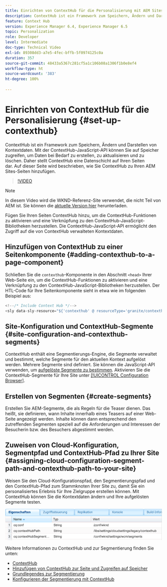 ```yaml
---
title: Einrichten von ContextHub für die Personalisierung mit AEM Sites
description: ContextHub ist ein Framework zum Speichern, Ändern und Darstellen von Kontextdaten. Mit der ContextHub-JavaScript-API können Sie auf Speicher zugreifen, um Daten bei Bedarf zu erstellen, zu aktualisieren und zu löschen. Daher stellt ContextHub eine Datenschicht auf Ihren Seiten dar. Auf dieser Seite wird beschrieben, wie Sie ContextHub zu Ihren AEM Sites-Seiten hinzufügen.
feature: Context Hub
version: Experience Manager 6.4, Experience Manager 6.5
topic: Personalization
role: Developer
level: Intermediate
doc-type: Technical Video
exl-id: 89308dd3-a7e5-4fec-bffb-5f0974125c0a
duration: 357
source-git-commit: 48433a5367c281cf5a1c106b08a1306f1b0e8ef4
workflow-type: ht
source-wordcount: '383'
ht-degree: 100%

---
```


# Einrichten von ContextHub für die Personalisierung {#set-up-contexthub}

ContextHub ist ein Framework zum Speichern, Ändern und Darstellen von Kontextdaten. Mit der ContextHub-JavaScript-API können Sie auf Speicher zugreifen, um Daten bei Bedarf zu erstellen, zu aktualisieren und zu löschen. Daher stellt ContextHub eine Datenschicht auf Ihren Seiten dar. Auf dieser Seite wird beschrieben, wie Sie ContextHub zu Ihren AEM Sites-Seiten hinzufügen.

>[!VIDEO](https://video.tv.adobe.com/v/23765?quality=12&learn=on)

>[!NOTE]
>
>In diesem Video wird die WKND-Referenz-Site verwendet, die nicht Teil von AEM ist. Sie können die [aktuelle Version hier](https://github.com/adobe/aem-guides-wknd/releases) herunterladen.

Fügen Sie Ihren Seiten ContextHub hinzu, um die ContextHub-Funktionen zu aktivieren und eine Verknüpfung zu den ContextHub-JavaScript-Bibliotheken herzustellen. Die ContextHub-JavaScript-API ermöglicht den Zugriff auf die von ContextHub verwalteten Kontextdaten.

## Hinzufügen von ContextHub zu einer Seitenkomponente {#adding-contexthub-to-a-page-component}

Schließen Sie die `contexthub`-Komponente in den Abschnitt `<head>` Ihrer Web-Seite ein, um die ContextHub-Funktionen zu aktivieren und eine Verknüpfung zu den ContextHub-JavaScript-Bibliotheken herzustellen. Der HTL-Code für Ihre Seitenkomponente sieht in etwa wie im folgenden Beispiel aus:

```java
<!--/* Include Context Hub */-->
<sly data-sly-resource="${'contexthub' @ resourceType='granite/contexthub/components/contexthub'}"/>
```

## Site-Konfiguration und ContextHub-Segmente {#site-configuration-and-contexthub-segments}

ContextHub enthält eine Segmentierungs-Engine, die Segmente verwaltet und bestimmt, welche Segmente für den aktuellen Kontext aufgelöst werden. Mehrere Segmente sind definiert. Sie können die JavaScript-API verwenden, um [aufgelöste Segmente zu bestimmen](https://helpx.adobe.com/de/experience-manager/6-5/sites/developing/using/ch-adding.html#DeterminingResolvedContextHubSegments). Aktivieren Sie die ContextHub-Segmente für Ihre Site unter [[!UICONTROL Configuration Browser]](https://experienceleague.adobe.com/docs/experience-manager-cloud-service/implementing/developing/configurations.html?lang=de).

## Erstellen von Segmenten {#create-segments}

Erstellen Sie AEM-Segmente, die als Regeln für die Teaser dienen. Das heißt, sie definieren, wann Inhalte innerhalb eines Teasers auf einer Web-Seite angezeigt werden. Inhalte können dann entsprechend den zutreffenden Segmenten speziell auf die Anforderungen und Interessen der Besucherin bzw. des Besuchers abgestimmt werden.

## Zuweisen von Cloud-Konfiguration, Segmentpfad und ContextHub-Pfad zu Ihrer Site {#assigning-cloud-configuration-segment-path-and-contexthub-path-to-your-site}

Weisen Sie den Cloud-Konfigurationspfad, den Segmentierungspfad und den ContextHub-Pfad zum Stammknoten Ihrer Site zu, damit Sie ein personalisiertes Erlebnis für Ihre Zielgruppe erstellen können. Mit ContextHub können Sie die Kontextdaten ändern und Ihre aufgelösten Segmente testen.

![CRXDE Lite](assets/crx-de-properties.png)

Weitere Informationen zu ContextHub und zur Segmentierung finden Sie unten:

* [ContextHub](https://helpx.adobe.com/de/experience-manager/6-5/sites/developing/using/contexthub.html)
* [Hinzufügen von ContextHub zur Seite und Zugreifen auf Speicher](https://helpx.adobe.com/de/experience-manager/6-5/sites/developing/using/ch-adding.html)
* [Grundlegendes zur Segmentierung](https://helpx.adobe.com/de/experience-manager/6-5/sites/classic-ui-authoring/using/classic-personalization-campaigns-segmentation.html)
* [Konfigurieren der Segmentierung mit ContextHub](https://helpx.adobe.com/de/experience-manager/6-5/sites/administering/using/segmentation.html)

